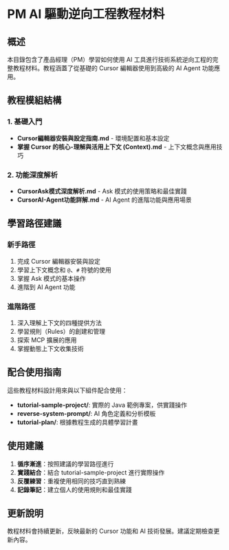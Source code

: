 # PM AI 驅動逆向工程教程材料

## 概述

本目錄包含了產品經理（PM）學習如何使用 AI 工具進行技術系統逆向工程的完整教程材料。教程涵蓋了從基礎的 Cursor 編輯器使用到高級的 AI Agent 功能應用。

## 教程模組結構

### 1. 基礎入門
- **Cursor編輯器安裝與設定指南.md** - 環境配置和基本設定
- **掌握 Cursor 的核心-理解與活用上下文 (Context).md** - 上下文概念與應用技巧

### 2. 功能深度解析
- **CursorAsk模式深度解析.md** - Ask 模式的使用策略和最佳實踐
- **CursorAI-Agent功能詳解.md** - AI Agent 的進階功能與應用場景

## 學習路徑建議

### 新手路徑
1. 完成 Cursor 編輯器安裝與設定
2. 學習上下文概念和 `@`、`#` 符號的使用
3. 掌握 Ask 模式的基本操作
4. 進階到 AI Agent 功能

### 進階路徑
1. 深入理解上下文的四種提供方法
2. 學習規則（Rules）的創建和管理
3. 探索 MCP 擴展的應用
4. 掌握動態上下文收集技術

## 配合使用指南

這些教程材料設計用來與以下組件配合使用：

- **tutorial-sample-project/**: 實際的 Java 範例專案，供實踐操作
- **reverse-system-prompt/**: AI 角色定義和分析模板
- **tutorial-plan/**: 根據教程生成的具體學習計畫

## 使用建議

1. **循序漸進**：按照建議的學習路徑進行
2. **實踐結合**：結合 tutorial-sample-project 進行實際操作
3. **反覆練習**：重複使用相同的技巧直到熟練
4. **記錄筆記**：建立個人的使用規則和最佳實踐

## 更新說明

教程材料會持續更新，反映最新的 Cursor 功能和 AI 技術發展。建議定期檢查更新內容。
